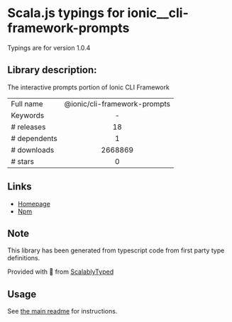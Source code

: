 
# Scala.js typings for ionic__cli-framework-prompts

Typings are for version 1.0.4

## Library description:
The interactive prompts portion of Ionic CLI Framework

|                    |                 |
| ------------------ | :-------------: |
| Full name          | @ionic/cli-framework-prompts |
| Keywords           | - |
| # releases         | 18 |
| # dependents       | 1 |
| # downloads        | 2668869 |
| # stars            | 0 |

## Links
- [Homepage](https://ionicframework.com/)
- [Npm](https://www.npmjs.com/package/%40ionic%2Fcli-framework-prompts)
    


## Note
This library has been generated from typescript code from first party type definitions.

Provided with :purple_heart: from [ScalablyTyped](https://github.com/oyvindberg/ScalablyTyped)

## Usage
See [the main readme](../../readme.md) for instructions.


